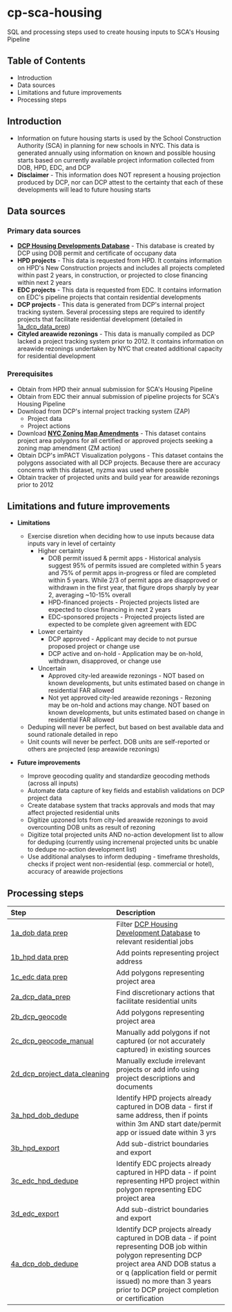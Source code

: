 # cp-sca-housing
SQL and processing steps used to create housing inputs to SCA's Housing Pipeline

## Table of Contents
- Introduction
- Data sources
- Limitations and future improvements
- Processing steps

## Introduction
- Information on future housing starts is used by the School Construction Authority (SCA) in planning for new schools in NYC. This data is generated annually using information on known and possible housing starts based on currently available project information collected from DOB, HPD, EDC, and DCP
- **Disclaimer** - This information does NOT represent a housing projection produced by DCP, nor can DCP attest to the certainty that each of these developments will lead to future housing starts

## Data sources
### Primary data sources
- **[DCP Housing Developments Database](https://github.com/NYCPlanning/db-housingdev)** - This database is created by DCP using DOB permit and certificate of occupany data
- **HPD projects** - This data is requested from HPD. It contains information on HPD's New Construction projects and includes all projects completed within past 2 years, in construction, or projected to close financing within next 2 years
- **EDC projects** - This data is requested from EDC. It contains information on EDC's pipeline projects that contain residential developments
- **DCP projects** - This data is generated from DCP's internal project tracking system. Several processing steps are required to identify projects that facilitate residential development (detailed in [1a_dcp_data_prep](https://github.com/mqli322/cp-sca-housing/blob/master/1a_dob_data_prep.sql))
- **Cityled areawide rezonings** - This data is manually compiled as DCP lacked a project tracking system prior to 2012. It contains information on areawide rezonings undertaken by NYC that created additional capacity for residential development

### Prerequisites
- Obtain from HPD their annual submission for SCA's Housing Pipeline
- Obtain from EDC their annual submission of pipeline projects for SCA's Housing Pipeline
- Download from DCP's internal project tracking system (ZAP)
  * Project data
  * Project actions
- Download **[NYC Zoning Map Amendments](https://www1.nyc.gov/site/planning/data-maps/open-data/dwn-gis-zoning.page)** - This dataset contains project area polygons for all certified or approved projects seeking a zoning map amendment (ZM action)
- Obtain DCP's imPACT Visualization polygons - This dataset contains the polygons associated with all DCP projects. Because there are accuracy concerns with this dataset, nyzma was used where possible
- Obtain tracker of projected units and build year for areawide rezonings prior to 2012

## Limitations and future improvements
- **Limitations**
  * Exercise disretion when deciding how to use inputs because data inputs vary in level of certainty
    - Higher certainty
      - DOB permit issued & permit apps - Historical analysis suggest 95% of permits issued are completed within 5 years and 75% of permit apps in-progress or filed are completed within 5 years. While 2/3 of permit apps are disapproved or withdrawn in the first year, that figure drops sharply by year 2, averaging ~10-15% overall
      - HPD-financed projects - Projected projects listed are expected to close financing in next 2 years
      - EDC-sponsored projects - Projected projects listed are expected to be complete given agreement with EDC
    - Lower certainty
      - DCP approved - Applicant may decide to not pursue proposed project or change use
      - DCP active and on-hold - Application may be on-hold, withdrawn, disapproved, or change use
    - Uncertain
      - Approved city-led areawide rezonings - NOT based on known developments, but units estimated based on change in residential FAR allowed
      - Not yet approved city-led areawide rezonings - Rezoning may be on-hold and actions may change. NOT based on known developments, but units estimated based on change in residential FAR allowed
  * Deduping will never be perfect, but based on best available data and sound rationale detailed in repo
  * Unit counts will never be perfect. DOB units are self-reported or others are projected (esp areawide rezonings)
  
- **Future improvements**
  * Improve geocoding quality and standardize geocoding methods (across all inputs)
  * Automate data capture of key fields and establish validations on DCP project data
  * Create database system that tracks approvals and mods that may affect projected residential units
  * Digitize upzoned lots from city-led areawide rezonings to avoid overcounting DOB units as result of rezoning
  * Digitize total projected units AND no-action development list to allow for deduping (currently using incremenal projected units bc unable to dedupe no-action development list)
  * Use additional analyses to inform deduping - timeframe thresholds, checks if project went non-residential (esp. commercial or hotel), accuracy of areawide projections

## Processing steps
| Step  | Description |
| :--- | :--- |
| [1a_dob data prep](https://github.com/mqli322/cp-sca-housing/blob/master/1a_dob_data_prep.sql) | Filter [DCP Housing Development Database](https://github.com/NYCPlanning/db-housingdev) to relevant residential jobs |
| [1b_hpd data prep](https://github.com/mqli322/cp-sca-housing/blob/master/1b_hpd_data_prep.sql) | Add points representing project address |
| [1c_edc data prep](https://github.com/mqli322/cp-sca-housing/blob/master/1c_edc_data_prep.sql) | Add polygons representing project area|
| [2a_dcp_data_prep](https://github.com/mqli322/cp-sca-housing/blob/master/2a_dcp_data_prep.sql) | Find discretionary actions that facilitate residential units |
| [2b_dcp_geocode](https://github.com/mqli322/cp-sca-housing/blob/master/2b_dcp_geocode.sql) | Add polygons representing project area |
| [2c_dcp_geocode_manual](https://github.com/mqli322/cp-sca-housing/edit/master/2c_dcp_geocode_manual.sql) | Manually add polygons if not captured (or not accurately captured) in existing sources |
| [2d_dcp_project_data_cleaning](https://github.com/mqli322/cp-sca-housing/blob/master/2d_dcp_project_data_cleaning.sql) | Manually exclude irrelevant projects or add info using project descriptions and documents |
| [3a_hpd_dob_dedupe](https://github.com/mqli322/cp-sca-housing/blob/master/3a_hpd_dob_dedupe.sql) | Identify HPD projects already captured in DOB data - first if same address, then if points within 3m AND start date/permit app or issued date within 3 yrs |
| [3b_hpd_export](https://github.com/mqli322/cp-sca-housing/blob/master/3b_hpd_export.sql) | Add sub-district boundaries and export |
| [3c_edc_hpd_dedupe](https://github.com/mqli322/cp-sca-housing/blob/master/3c_edc_hpd_dedupe.sql) | Identify EDC projects already captured in HPD data - if point representing HPD project within polygon representing EDC project area |
| [3d_edc_export](https://github.com/mqli322/cp-sca-housing/blob/master/3d_edc_export.sql) | Add sub-district boundaries and export |
| [4a_dcp_dob_dedupe](https://github.com/mqli322/cp-sca-housing/blob/master/4a_dcp_dob_dedupe.sql) | Identify DCP projects already captured in DOB data - if point representing DOB job within polygon representing DCP project area AND DOB status a or q (application field or permit issued) no more than 3 years prior to DCP project completion or certification |

